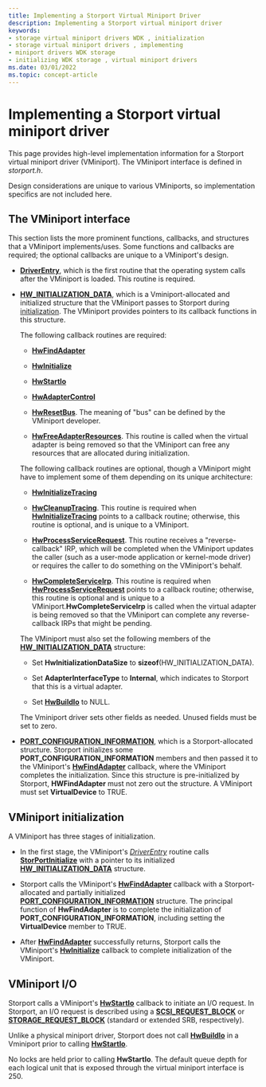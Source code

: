 ```yaml
---
title: Implementing a Storport Virtual Miniport Driver
description: Implementing a Storport virtual miniport driver
keywords:
- storage virtual miniport drivers WDK , initialization
- storage virtual miniport drivers , implementing
- miniport drivers WDK storage
- initializing WDK storage , virtual miniport drivers
ms.date: 03/01/2022
ms.topic: concept-article
---
```


# Implementing a Storport virtual miniport driver

This page provides high-level implementation information for a Storport virtual miniport driver (VMiniport). The VMiniport interface is defined in *storport.h*.

Design considerations are unique to various VMiniports, so implementation specifics are not included here.

## The VMiniport interface

This section lists the more prominent functions, callbacks, and structures that a VMiniport implements/uses. Some functions and callbacks are required; the optional callbacks are unique to a VMiniport's design.

* [**DriverEntry**](/windows-hardware/drivers/ddi/wdm/nc-wdm-driver_initialize), which is the first routine that the operating system calls after the VMiniport is loaded. This routine is required.

* [**HW_INITIALIZATION_DATA**](/windows-hardware/drivers/ddi/storport/ns-storport-_hw_initialization_data-r1), which is a Vminiport-allocated and initialized structure that the VMiniport passes to Storport during [initialization](#vminiport-initialization). The VMiniport provides pointers to its callback functions in this structure.

  The following callback routines are required:

  * [**HwFindAdapter**](/windows-hardware/drivers/ddi/storport/nc-storport-hw_find_adapter)

  * [**HwInitialize**](/windows-hardware/drivers/ddi/storport/nc-storport-hw_initialize)

  * [**HwStartIo**](/windows-hardware/drivers/ddi/storport/nc-storport-hw_startio)

  * [**HwAdapterControl**](/windows-hardware/drivers/ddi/storport/nc-storport-hw_adapter_control)

  * [**HwResetBus**](/windows-hardware/drivers/ddi/storport/nc-storport-hw_reset_bus). The meaning of "bus" can be defined by the VMiniport developer.

  * [**HwFreeAdapterResources**](/windows-hardware/drivers/ddi/storport/nc-storport-hw_free_adapter_resources). This routine is called when the virtual adapter is being removed so that the VMiniport can free any resources that are allocated during initialization.

  The following callback routines are optional, though a VMiniport might have to implement some of them depending on its unique architecture:

  * [**HwInitializeTracing**](/windows-hardware/drivers/ddi/storport/nc-storport-hw_initialize_tracing)

  * [**HwCleanupTracing**](/windows-hardware/drivers/ddi/storport/nc-storport-hw_cleanup_tracing). This routine is required when [**HwInitializeTracing**](/windows-hardware/drivers/ddi/storport/nc-storport-hw_initialize_tracing) points to a callback routine; otherwise, this routine is optional, and is unique to a VMiniport.

  * [**HwProcessServiceRequest**](/windows-hardware/drivers/ddi/storport/nc-storport-hw_process_service_request). This routine receives a "reverse-callback" IRP, which will be completed when the VMiniport updates the caller (such as a user-mode application or kernel-mode driver) or requires the caller to do something on the VMiniport's behalf.

  * [**HwCompleteServiceIrp**](/windows-hardware/drivers/ddi/storport/nc-storport-hw_complete_service_irp). This routine is required when [**HwProcessServiceRequest**](/windows-hardware/drivers/ddi/storport/nc-storport-hw_process_service_request) points to a callback routine; otherwise, this routine is optional and is unique to a VMiniport.**HwCompleteServiceIrp** is called when the virtual adapter is being removed so that the VMiniport can complete any reverse-callback IRPs that might be pending.

  The VMiniport must also set the following members of the [**HW_INITIALIZATION_DATA**](/windows-hardware/drivers/ddi/storport/ns-storport-_hw_initialization_data-r1) structure:

  * Set **HwInitializationDataSize** to **sizeof**(HW_INITIALIZATION_DATA).

  * Set **AdapterInterfaceType** to **Internal**, which indicates to Storport that this is a virtual adapter.

  * Set [**HwBuildIo**](/windows-hardware/drivers/ddi/storport/nc-storport-hw_buildio) to NULL.

  The Vminiport driver sets other fields as needed. Unused fields must be set to zero.

* [**PORT_CONFIGURATION_INFORMATION**](/windows-hardware/drivers/ddi/storport/ns-storport-_port_configuration_information), which is a Storport-allocated structure. Storport initializes some **PORT_CONFIGURATION_INFORMATION** members and then passed it to the VMiniport's [**HwFindAdapter**](/windows-hardware/drivers/ddi/storport/nc-storport-hw_find_adapter) callback, where the VMiniport completes the initialization. Since this structure is pre-initialized by Storport, **HWFindAdapter** must not zero out the structure. A VMiniport must set **VirtualDevice** to TRUE.

## VMiniport initialization

A VMiniport has three stages of initialization.

* In the first stage, the VMiniport's [*DriverEntry*](/windows-hardware/drivers/ddi/wdm/nc-wdm-driver_initialize) routine calls [**StorPortInitialize**](/windows-hardware/drivers/ddi/storport/nf-storport-storportinitialize) with a pointer to its initialized [**HW_INITIALIZATION_DATA**](/windows-hardware/drivers/ddi/storport/ns-storport-_hw_initialization_data-r1) structure.

* Storport calls the VMiniport's [**HwFindAdapter**](/windows-hardware/drivers/ddi/storport/nc-storport-hw_find_adapter) callback with a Storport-allocated and partially initialized [**PORT_CONFIGURATION_INFORMATION**](/windows-hardware/drivers/ddi/storport/ns-storport-_port_configuration_information) structure. The principal function of **HwFindAdapter** is to complete the initialization of **PORT_CONFIGURATION_INFORMATION**, including setting the **VirtualDevice** member to TRUE.

* After [**HwFindAdapter**](/windows-hardware/drivers/ddi/storport/nc-storport-hw_find_adapter) successfully returns, Storport calls the VMiniport's [**HwInitialize**](/windows-hardware/drivers/ddi/storport/nc-storport-hw_initialize) callback to complete initialization of the VMiniport.

## VMiniport I/O

Storport calls a VMiniport's [**HwStartIo**](/windows-hardware/drivers/ddi/storport/nc-storport-hw_startio) callback to initiate an I/O request. In Storport, an I/O request is described using a [**SCSI_REQUEST_BLOCK**](/windows-hardware/drivers/ddi/storport/ns-storport-_scsi_request_block) or [**STORAGE_REQUEST_BLOCK**](/windows-hardware/drivers/ddi/storport/ns-storport-_storage_request_block) (standard or extended SRB, respectively).

Unlike a physical miniport driver, Storport does not call [**HwBuildIo**](/windows-hardware/drivers/ddi/storport/nc-storport-hw_buildio) in a Vminiport prior to calling [**HwStartIo**](/windows-hardware/drivers/ddi/storport/nc-storport-hw_startio).

No locks are held prior to calling **HwStartIo**. The default queue depth for each logical unit that is exposed through the virtual miniport interface is 250.
